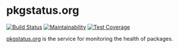 # pkgstatus.org

[![Build Status](https://semaphoreci.com/api/v1/meganemura/pkgstatus/branches/master/badge.svg)](https://semaphoreci.com/meganemura/pkgstatus) [![Maintainability](https://api.codeclimate.com/v1/badges/b75ba12d430743b7912f/maintainability)](https://codeclimate.com/github/meganemura/codestatus/maintainability) [![Test Coverage](https://api.codeclimate.com/v1/badges/b75ba12d430743b7912f/test_coverage)](https://codeclimate.com/github/meganemura/codestatus/test_coverage)

[pkgstatus.org](https://pkgstatus.org/) is the service for monitoring the health of packages.
